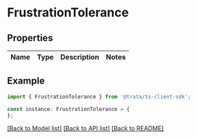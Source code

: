 # FrustrationTolerance


## Properties

Name | Type | Description | Notes
------------ | ------------- | ------------- | -------------

## Example

```typescript
import { FrustrationTolerance } from '@trata/ts-client-sdk';

const instance: FrustrationTolerance = {
};
```

[[Back to Model list]](../README.md#documentation-for-models) [[Back to API list]](../README.md#documentation-for-api-endpoints) [[Back to README]](../README.md)
